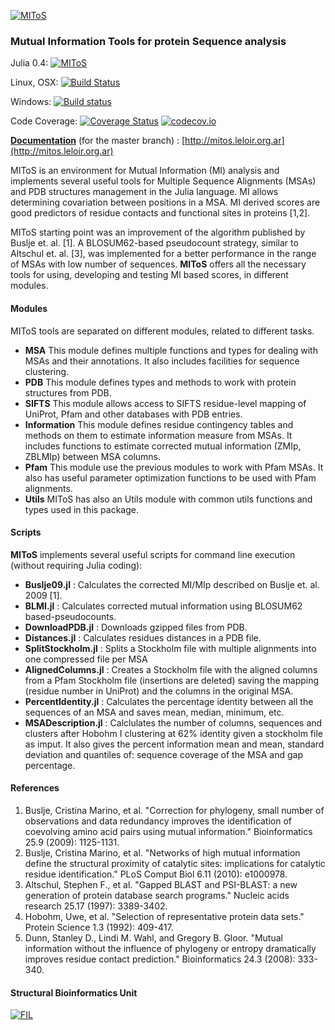 [![MIToS](http://diegozea.github.io/MIToS.jl/assets/MIToS_logo.png)](http://diegozea.github.io/MIToS.jl/)
### Mutual Information Tools for protein Sequence analysis

Julia 0.4: [![MIToS](http://pkg.julialang.org/badges/MIToS_0.4.svg)](http://pkg.julialang.org/?pkg=MIToS)

Linux, OSX: [![Build Status](https://travis-ci.org/diegozea/MIToS.jl.svg?branch=master)](https://travis-ci.org/diegozea/MIToS.jl)

Windows: [![Build status](https://ci.appveyor.com/api/projects/status/h6o72b5dtdeto336/branch/master?svg=true)](https://ci.appveyor.com/project/diegozea/mitos-jl/branch/master)

Code Coverage: [![Coverage Status](https://coveralls.io/repos/diegozea/MIToS.jl/badge.svg?branch=master&service=github)](https://coveralls.io/github/diegozea/MIToS.jl?branch=master) [![codecov.io](http://codecov.io/github/diegozea/MIToS.jl/coverage.svg?branch=master)](http://codecov.io/github/diegozea/MIToS.jl?branch=master)

[**Documentation**](http://mitos.leloir.org.ar) (for the master branch) : [http://mitos.leloir.org.ar](http://mitos.leloir.org.ar)

MIToS is an environment for Mutual Information (MI) analysis and implements several useful tools for Multiple Sequence Alignments (MSAs) and PDB structures management in the Julia language. MI allows determining covariation between positions in a MSA. MI derived scores are good predictors of residue contacts and functional sites in proteins [1,2].

MIToS starting point was an improvement of the algorithm published by Buslje et. al. [1]. A BLOSUM62-based pseudocount strategy, similar to Altschul et. al. [3], was implemented for a better performance in the range of MSAs with low number of sequences. **MIToS** offers all the necessary tools for using, developing and testing MI based scores, in different modules.

#### Modules
MIToS tools are separated on different modules, related to different tasks.
- **MSA** This module defines multiple functions and types for dealing with MSAs and their annotations. It also includes facilities for sequence clustering.
- **PDB** This module defines types and methods to work with protein structures from PDB.
- **SIFTS** This module allows access to SIFTS residue-level mapping of UniProt, Pfam and other databases with PDB entries.
- **Information** This module defines residue contingency tables and methods on them to estimate information measure from MSAs. It includes functions to estimate corrected mutual information (ZMIp, ZBLMIp) between MSA columns.
- **Pfam** 
This module use the previous modules to work with Pfam MSAs. It also has useful parameter optimization functions to be used with Pfam alignments.
- **Utils** MIToS has also an Utils module with common utils functions and types used in this package.

#### Scripts

**MIToS** implements several useful scripts for command line execution (without requiring Julia coding):

* **Buslje09.jl** : Calculates the corrected MI/MIp described on Buslje et. al. 2009 [1].
* **BLMI.jl** : Calculates corrected mutual information using BLOSUM62 based-pseudocounts.
* **DownloadPDB.jl** : Downloads gzipped files from PDB.
* **Distances.jl** : Calculates residues distances in a PDB file.
* **SplitStockholm.jl** : Splits a Stockholm file with multiple alignments into one compressed file per MSA
* **AlignedColumns.jl** : Creates a Stockholm file with the aligned columns from a Pfam Stockholm file (insertions are deleted) saving the mapping (residue number in UniProt) and the columns in the original MSA.
* **PercentIdentity.jl** : Calculates the percentage identity between all the sequences of an MSA and saves mean, median, minimum, etc.
* **MSADescription.jl** : Calclulates the number of columns, sequences and clusters after Hobohm I clustering at 62% identity given a stockholm file as imput. It also gives the percent information mean and mean, standard deviation and quantiles of: sequence coverage of the MSA and gap percentage.

#### References

1. Buslje, Cristina Marino, et al. "Correction for phylogeny, small number of observations and data redundancy improves the identification of coevolving amino acid pairs using mutual information." Bioinformatics 25.9 (2009): 1125-1131.
2. Buslje, Cristina Marino, et al. "Networks of high mutual information define the structural proximity of catalytic sites: implications for catalytic residue identification." PLoS Comput Biol 6.11 (2010): e1000978.
3. Altschul, Stephen F., et al. "Gapped BLAST and PSI-BLAST: a new generation of protein database search programs." Nucleic acids research 25.17 (1997): 3389-3402.
4. Hobohm, Uwe, et al. "Selection of representative protein data sets." Protein Science 1.3 (1992): 409-417.
5. Dunn, Stanley D., Lindi M. Wahl, and Gregory B. Gloor. "Mutual information without the influence of phylogeny or entropy dramatically improves residue contact prediction." Bioinformatics 24.3 (2008): 333-340.

#### Structural Bioinformatics Unit
[![FIL](http://mistic.leloir.org.ar/imgs/logo_horizontal.png)](http://www.leloir.org.ar/)

